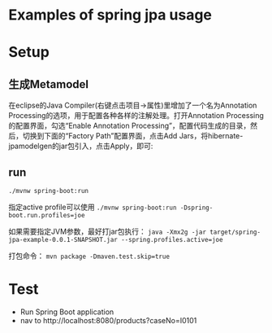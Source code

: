 # Examples of spring jpa usage

# Setup
## 生成Metamodel
在eclipse的Java Compiler(右键点击项目->属性)里增加了一个名为Annotation Processing的选项，用于配置各种各样的注解处理。打开Annotation Processing的配置界面，勾选“Enable Annotation Processing”，配置代码生成的目录，然后，切换到下面的“Factory Path”配置界面，点击Add Jars，将hibernate-jpamodelgen的jar包引入，点击Apply，即可:

## run 

`./mvnw spring-boot:run`

指定active profile可以使用 `./mvnw spring-boot:run -Dspring-boot.run.profiles=joe`

如果需要指定JVM参数，最好打jar包执行： `java -Xmx2g -jar target/spring-jpa-example-0.0.1-SNAPSHOT.jar --spring.profiles.active=joe`

打包命令： `mvn package -Dmaven.test.skip=true `
# Test
 - Run Spring Boot application
 - nav to http://localhost:8080/products?caseNo=I0101
